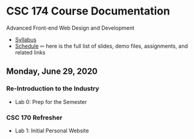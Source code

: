 # CSC 174 Course Documentation
Advanced Front-end Web Design and Development

- [Syllabus](syllabus.md)
- [Schedule](schedule.md)   &#8678; here is the full list of slides, demo files, assignments, and related links

## Monday, June 29, 2020

### Re-Introduction to the Industry

- Lab 0:  Prep for the Semester

### CSC 170 Refresher

- Lab 1:  Initial Personal Website